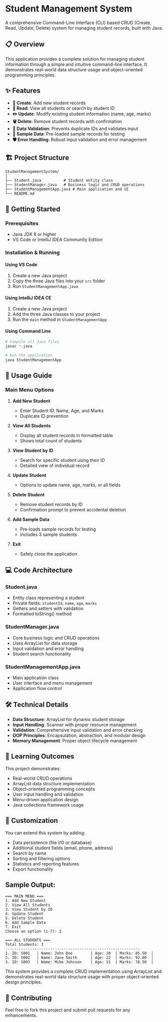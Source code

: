 # Student Management System

A comprehensive Command-Line Interface (CLI) based CRUD (Create, Read, Update, Delete) system for managing student records, built with Java.

## 📋 Overview

This application provides a complete solution for managing student information through a simple and intuitive command-line interface. It demonstrates real-world data structure usage and object-oriented programming principles.

## ✨ Features

- **📝 Create**: Add new student records
- **👀 Read**: View all students or search by student ID
- **✏️ Update**: Modify existing student information (name, age, marks)
- **🗑️ Delete**: Remove student records with confirmation
- **🎯 Data Validation**: Prevents duplicate IDs and validates input
- **📁 Sample Data**: Pre-loaded sample records for testing
- **🛡️ Error Handling**: Robust input validation and error management

## 🏗️ Project Structure

```
StudentManagementSystem/
│
├── Student.java          # Student entity class
├── StudentManager.java   # Business logic and CRUD operations
├── StudentManagementApp.java # Main application and UI
└── README.md
```

## 🚀 Getting Started

### Prerequisites

- Java JDK 8 or higher
- VS Code or IntelliJ IDEA Community Edition

### Installation & Running

#### Using VS Code
1. Create a new Java project
2. Copy the three Java files into your `src` folder
3. Run `StudentManagementApp.java`

#### Using IntelliJ IDEA CE
1. Create a new Java project
2. Add the three Java classes to your project
3. Run the `main` method in `StudentManagementApp`

#### Using Command Line
```bash
# Compile all Java files
javac *.java

# Run the application
java StudentManagementApp
```

## 📖 Usage Guide

### Main Menu Options

1. **Add New Student**
   - Enter Student ID, Name, Age, and Marks
   - Duplicate ID prevention

2. **View All Students**
   - Display all student records in formatted table
   - Shows total count of students

3. **View Student by ID**
   - Search for specific student using their ID
   - Detailed view of individual record

4. **Update Student**
   - Options to update name, age, marks, or all fields

5. **Delete Student**
   - Remove student records by ID
   - Confirmation prompt to prevent accidental deletion

6. **Add Sample Data**
   - Pre-loads sample records for testing
   - Includes 3 sample students

7. **Exit**
   - Safely close the application

## 💻 Code Architecture

### Student.java
- Entity class representing a student
- Private fields: `studentId`, `name`, `age`, `marks`
- Getters and setters with validation
- Formatted toString() method

### StudentManager.java
- Core business logic and CRUD operations
- Uses ArrayList for data storage
- Input validation and error handling
- Student search functionality

### StudentManagementApp.java
- Main application class
- User interface and menu management
- Application flow control

## 🛠️ Technical Details

- **Data Structure**: ArrayList for dynamic student storage
- **Input Handling**: Scanner with proper resource management
- **Validation**: Comprehensive input validation and error checking
- **OOP Principles**: Encapsulation, abstraction, and modular design
- **Memory Management**: Proper object lifecycle management

## 🎯 Learning Outcomes

This project demonstrates:
- Real-world CRUD operations
- ArrayList data structure implementation
- Object-oriented programming concepts
- User input handling and validation
- Menu-driven application design
- Java collections framework usage

## 🔧 Customization

You can extend this system by adding:
- Data persistence (file I/O or database)
- Additional student fields (email, phone, address)
- Search by name
- Sorting and filtering options
- Statistics and reporting features
- Export functionality

## Sample Output:
```
=== MAIN MENU ===
1. Add New Student
2. View All Students
3. View Student by ID
4. Update Student
5. Delete Student
6. Add Sample Data
7. Exit
Choose an option (1-7): 2

=== ALL STUDENTS ===
Total Students: 3
------------------------------------------------------------
1. ID: S001   | Name: John Doe        | Age: 20  | Marks: 85.50  | 
2. ID: S002   | Name: Jane Smith      | Age: 22  | Marks: 92.00  | 
3. ID: S003   | Name: Mike Johnson    | Age: 21  | Marks: 78.50  | 
```

This system provides a complete CRUD implementation using ArrayList and demonstrates real-world data structure usage with proper object-oriented design principles.

## 🤝 Contributing

Feel free to fork this project and submit pull requests for any enhancements.



